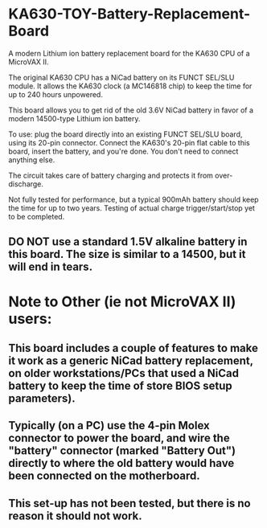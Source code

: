 # KA630-TOY-Battery-Replacement-Board

A modern Lithium ion battery replacement board for the KA630 CPU of a MicroVAX II.

The original KA630 CPU has a NiCad battery on its FUNCT SEL/SLU module.
It allows the KA630 clock (a MC146818 chip) to keep the time for up to 240 hours unpowered.

This board allows you to get rid of the old 3.6V NiCad battery in favor of a modern 14500-type Lithium ion battery.

To use: plug the board directly into an existing FUNCT SEL/SLU board, using its 20-pin connector.
Connect the KA630's 20-pin flat cable to this board, insert the battery, and you're done. You don't need to connect anything else.

The circuit takes care of battery charging and protects it from over-discharge.

Not fully tested for performance, but a typical 900mAh battery should keep the time for up to two years.
Testing of actual charge trigger/start/stop yet to be completed.

## DO NOT use a standard 1.5V alkaline battery in this board. The size is similar to a 14500, but it will end in tears.

# Note to Other (ie not MicroVAX II) users:
## This board includes a couple of features to make it work as a generic NiCad battery replacement, on older workstations/PCs that used a NiCad battery to keep the time of store BIOS setup parameters).
## Typically (on a PC) use the 4-pin Molex connector to power the board, and wire the "battery" connector (marked "Battery Out") directly to where the old battery would have been connected on the motherboard.
## This set-up has not been tested, but there is no reason it should not work.
